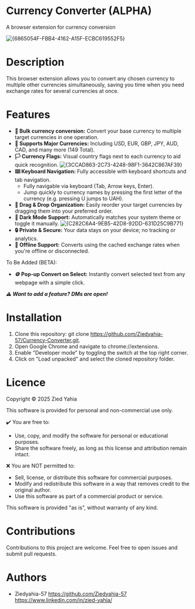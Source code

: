 # Currency Converter (ALPHA)
A browser extension for currency conversion

![{6865054F-FBB4-4162-A15F-ECBC619552F5}](https://github.com/user-attachments/assets/17afb924-163b-487d-9c8a-4730c67d6436)

# Description
This browser extension allows you to convert any chosen currency to multiple other currencies simultaneously, saving you time when you need exchange rates for several currencies at once.

# Features
* **🔄 Bulk currency conversion:** Convert your base currency to multiple target currencies in one operation.
* **💱 Supports Major Currencies:** Including USD, EUR, GBP, JPY, AUD, CAD, and many more (149 Total).
* **🏳️ Currency Flags:** Visual country flags next to each currency to aid quick recognition.
![{3CCAD863-2C73-4248-98F1-3642C867AF39}](https://github.com/user-attachments/assets/a22bd07f-d627-40e6-8869-93bf252aa805)
* **⌨️ Keyboard Navigation:** Fully accessible with keyboard shortcuts and tab navigation.
  * Fully navigable via keyboard (Tab, Arrow keys, Enter).
  * Jump quickly to currency names by pressing the first letter of the currency (e.g. pressing U jumps to UAH).
* **🧲 Drag & Drop Organization:** Easily reorder your target currencies by dragging them into your preferred order.
* **🌙 Dark Mode Support:** Automatically matches your system theme or toggle it manually.
![{C282C6A4-9EB5-42D8-92DD-631D25C9B771}](https://github.com/user-attachments/assets/a6ce789c-bcdf-4186-8225-854cf5146f4b)
* **🔒 Private & Secure:** Your data stays on your device; no tracking or analytics.
* **📡 Offline Support:** Converts using the cached exchange rates when you're offline or disconnected.


To Be Added (BETA):
* **🪙 Pop-up Convert on Select:** Instantly convert selected text from any webpage with a simple click.

***⚠️ Want to add a feature? DMs are open!***

# Installation
1. Clone this repository: git clone https://github.com/Ziedyahia-57/Currency-Converter.git.
2. Open Google Chrome and navigate to chrome://extensions.
3. Enable "Developer mode" by toggling the switch at the top right corner.
4. Click on "Load unpacked" and select the cloned repository folder.

# Licence
Copyright © 2025 Zied Yahia

This software is provided for personal and non-commercial use only.

✔️ You are free to:
- Use, copy, and modify the software for personal or educational purposes.
- Share the software freely, as long as this license and attribution remain intact.

❌ You are NOT permitted to:
- Sell, license, or distribute this software for commercial purposes.
- Modify and redistribute this software in a way that removes credit to the original author.
- Use this software as part of a commercial product or service.

This software is provided "as is", without warranty of any kind.

# Contributions
Contributions to this project are welcome. Feel free to open issues and submit pull requests.

# Authors
- Ziedyahia-57 https://github.com/Ziedyahia-57 https://www.linkedin.com/in/zied-yahia/
